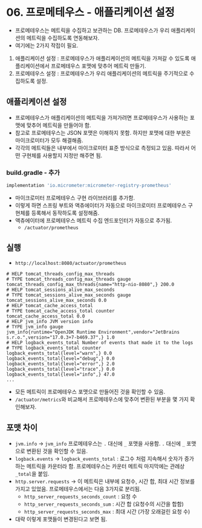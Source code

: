 # 06. 프로메테우스 - 애플리케이션 설정
- 프로메테우스는 메트릭을 수집하고 보관하는 DB. 프로메테우스가 우리 애플리케이션의 메트릭을 수집하도록 연동해보자.
- 여기에는 2가지 작접이 필요.
1. 애플리케이션 설정 : 프로메테우스가 애플리케이션의 메트릭을 가져갈 수 있도록 애플리케이션에서 프로메테우스 포맷에 맞추어 메트릭 만들기.
2. 프로메테우스 설정 : 프로메테우스가 우리 애플리케이션의 메트릭을 주기적으로 수집하도록 설정.

## 애플리케이션 설정
- 프로메테우스가 애플리케이션의 메트릭을 가져가려면 프로메테우스가 사용하는 포맷에 맞추어 메트릭을 만들어야 함.
- 참고로 프로메테우스는 JSON 포맷은 이해하지 못함. 하지만 포맷에 대한 부분은 마이크로미터가 모두 해결해줌.
- 각각의 메트릭들은 내부에서 마이크로미터 표준 방식으로 측정되고 있음. 따라서 어떤 구현체를 사용할지 지정만 해주면 됨.

### build.gradle - 추가
```groovy
implementation 'io.micrometer:micrometer-registry-prometheus'
```
- 마이크로미터 프로메테우스 구현 라이브러리를 추가함.
- 이렇게 하면 스프링 부트와 액츄에이터가 자동으로 마이크로미터 프로메테우스 구현체를 등록해서 동작하도록 설정해줌.
- 액츄에이터에 프로메테우스 메트릭 수집 엔드포인터가 자동으로 추가됨.
  - `/actuator/prometheus`

## 실행
- `http://localhost:8080/actuator/prometheus`
```text
# HELP tomcat_threads_config_max_threads
# TYPE tomcat_threads_config_max_threads gauge
tomcat_threads_config_max_threads{name="http-nio-8080",} 200.0
# HELP tomcat_sessions_alive_max_seconds
# TYPE tomcat_sessions_alive_max_seconds gauge
tomcat_sessions_alive_max_seconds 0.0
# HELP tomcat_cache_access_total
# TYPE tomcat_cache_access_total counter
tomcat_cache_access_total 0.0
# HELP jvm_info JVM version info
# TYPE jvm_info gauge
jvm_info{runtime="OpenJDK Runtime Environment",vendor="JetBrains 
s.r.o.",version="17.0.3+7-b469.37",} 1.0
# HELP logback_events_total Number of events that made it to the logs
# TYPE logback_events_total counter
logback_events_total{level="warn",} 0.0
logback_events_total{level="debug",} 0.0
logback_events_total{level="error",} 2.0
logback_events_total{level="trace",} 0.0
logback_events_total{level="info",} 47.0
...
```
- 모든 메트릭이 프로메테우스 포맷으로 만들어진 것을 확인할 수 있음.
- `/actuator/metrics`와 비교해서 프로메테우스에 맞추어 변환된 부분을 몇 가지 확인해보자.

## 포맷 차이
- `jvm.info` -> `jvm_info` 프로메테우스는 `.` 대신에 `_` 포맷을 사용함. `.` 대신에 `_` 포맷으로 변환된 것을 확인할 수 있음.
- `logback.events` -> `logback_events_total` : 로그수 처럼 지속해서 숫자가 증가하는 메트릭을 카운터라 함. 프로메테우스는 카운터 메트릭 마지막에는
관례상 `_total`을 붙임.
- `http.server.requests` -> 이 메트릭은 내부에 요청수, 시간 합, 최대 시간 정보를 가지고 있었음. 프로메테우스에서는 다음 3가지로 분리됨.
  - `http_server_requests_seconds_count` : 요청 수
  - `http_server_requests_seconds_sum` : 시간 합 (요청수의 시간을 합함)
  - `http_server_requests_seconds_max` : 최대 시간 (가장 오래걸린 요청 수)
- 대략 이렇게 포맷들이 변경된다고 보면 됨.
